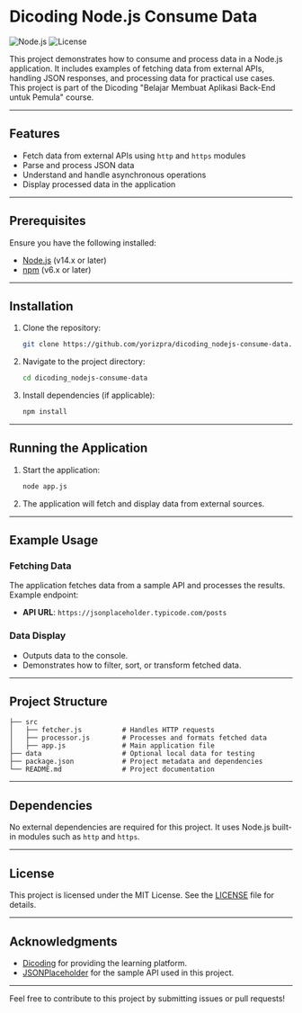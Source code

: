 # Dicoding Node.js Consume Data

![Node.js](https://img.shields.io/badge/Node.js-v14.17.0-green) ![License](https://img.shields.io/badge/license-MIT-brightgreen)

This project demonstrates how to consume and process data in a Node.js application. It includes examples of fetching data from external APIs, handling JSON responses, and processing data for practical use cases. This project is part of the Dicoding "Belajar Membuat Aplikasi Back-End untuk Pemula" course.

---

## Features

- Fetch data from external APIs using `http` and `https` modules
- Parse and process JSON data
- Understand and handle asynchronous operations
- Display processed data in the application

---

## Prerequisites

Ensure you have the following installed:

- [Node.js](https://nodejs.org/) (v14.x or later)
- [npm](https://www.npmjs.com/) (v6.x or later)

---

## Installation

1. Clone the repository:
   ```bash
   git clone https://github.com/yorizpra/dicoding_nodejs-consume-data.git
   ```

2. Navigate to the project directory:
   ```bash
   cd dicoding_nodejs-consume-data
   ```

3. Install dependencies (if applicable):
   ```bash
   npm install
   ```

---

## Running the Application

1. Start the application:
   ```bash
   node app.js
   ```

2. The application will fetch and display data from external sources.

---

## Example Usage

### Fetching Data

The application fetches data from a sample API and processes the results. Example endpoint:

- **API URL**: `https://jsonplaceholder.typicode.com/posts`

### Data Display

- Outputs data to the console.
- Demonstrates how to filter, sort, or transform fetched data.

---

## Project Structure

```
├── src
│   ├── fetcher.js          # Handles HTTP requests
│   ├── processor.js        # Processes and formats fetched data
│   ├── app.js              # Main application file
├── data                    # Optional local data for testing
├── package.json            # Project metadata and dependencies
└── README.md               # Project documentation
```

---

## Dependencies

No external dependencies are required for this project. It uses Node.js built-in modules such as `http` and `https`.

---

## License

This project is licensed under the MIT License. See the [LICENSE](LICENSE) file for details.

---

## Acknowledgments

- [Dicoding](https://www.dicoding.com/) for providing the learning platform.
- [JSONPlaceholder](https://jsonplaceholder.typicode.com/) for the sample API used in this project.

---

Feel free to contribute to this project by submitting issues or pull requests!
